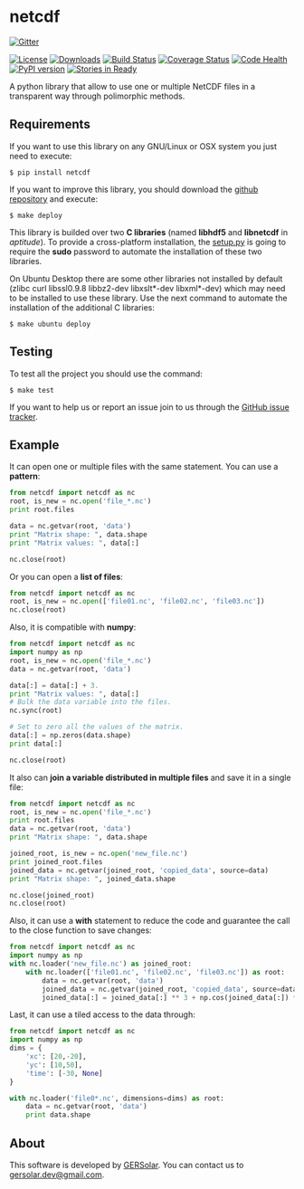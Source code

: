 netcdf
======

[![Gitter](https://badges.gitter.im/Join%20Chat.svg)](https://gitter.im/gersolar/netcdf?utm_source=badge&utm_medium=badge&utm_campaign=pr-badge&utm_content=badge)

[![License](https://img.shields.io/pypi/l/netcdf.svg)](https://raw.githubusercontent.com/limiear/netcdf/master/LICENSE) [![Downloads](https://img.shields.io/pypi/dm/netcdf.svg)](https://pypi.python.org/pypi/netcdf/) [![Build Status](https://travis-ci.org/gersolar/netcdf.svg?branch=master)](https://travis-ci.org/gersolar/netcdf) [![Coverage Status](https://coveralls.io/repos/gersolar/netcdf/badge.png)](https://coveralls.io/r/gersolar/netcdf) [![Code Health](https://landscape.io/github/gersolar/netcdf/master/landscape.png)](https://landscape.io/github/gersolar/netcdf/master) [![PyPI version](https://badge.fury.io/py/netcdf.svg)](http://badge.fury.io/py/netcdf)
[![Stories in Ready](https://badge.waffle.io/gersolar/netcdf.png?label=ready&title=Ready)](https://waffle.io/gersolar/netcdf)


A python library that allow to use one or multiple NetCDF files in a transparent way through polimorphic methods.


Requirements
------------

If you want to use this library on any GNU/Linux or OSX system you just need to execute:

    $ pip install netcdf

If you want to improve this library, you should download the [github repository](https://github.com/gersolar/netcdf) and execute:

    $ make deploy

This library is builded over two **C libraries** (named **libhdf5** and **libnetcdf** in *aptitude*). To provide a cross-platform installation, the [setup.py](https://github.com/gersolar/netcdf/blob/master/setup.py) is going to require the **sudo** password to automate the installation of these two libraries.

On Ubuntu Desktop there are some other libraries not installed by default (zlibc curl libssl0.9.8 libbz2-dev libxslt*-dev libxml*-dev) which may need to be installed to use these library. Use the next command to automate the installation of the additional C libraries:

    $ make ubuntu deploy


Testing
-------

To test all the project you should use the command:

    $ make test

If you want to help us or report an issue join to us through the [GitHub issue tracker](https://github.com/gersolar/netcdf/issues).


Example
--------

It can open one or multiple files with the same statement. You can use a **pattern**:

```python
from netcdf import netcdf as nc
root, is_new = nc.open('file_*.nc')
print root.files

data = nc.getvar(root, 'data')
print "Matrix shape: ", data.shape
print "Matrix values: ", data[:]

nc.close(root)
```

Or you can open a **list of files**:

```python
from netcdf import netcdf as nc
root, is_new = nc.open(['file01.nc', 'file02.nc', 'file03.nc'])
nc.close(root)
```

Also, it is compatible with **numpy**:

```python
from netcdf import netcdf as nc
import numpy as np
root, is_new = nc.open('file_*.nc')
data = nc.getvar(root, 'data')

data[:] = data[:] + 3.
print "Matrix values: ", data[:]
# Bulk the data variable into the files.
nc.sync(root)

# Set to zero all the values of the matrix.
data[:] = np.zeros(data.shape)
print data[:]

nc.close(root)
```
It also can **join a variable distributed in multiple files** and save it in a single file:

```python
from netcdf import netcdf as nc
root, is_new = nc.open('file_*.nc')
print root.files
data = nc.getvar(root, 'data')
print "Matrix shape: ", data.shape

joined_root, is_new = nc.open('new_file.nc')
print joined_root.files
joined_data = nc.getvar(joined_root, 'copied_data', source=data)
print "Matrix shape: ", joined_data.shape

nc.close(joined_root)
nc.close(root)
```

Also, it can use a **with** statement to reduce the code and guarantee the call to the close function to save changes:

```python
from netcdf import netcdf as nc
import numpy as np
with nc.loader('new_file.nc') as joined_root:
    with nc.loader(['file01.nc', 'file02.nc', 'file03.nc']) as root:
        data = nc.getvar(root, 'data')
        joined_data = nc.getvar(joined_root, 'copied_data', source=data)
        joined_data[:] = joined_data[:] ** 3 + np.cos(joined_data[:]) * 2
```

Last, it can use a tiled access to the data through:

```python
from netcdf import netcdf as nc
import numpy as np
dims = {
    'xc': [20,-20],
    'yc': [10,50],
    'time': [-30, None]
}

with nc.loader('file0*.nc', dimensions=dims) as root:
    data = nc.getvar(root, 'data')
    print data.shape
```


About
-----

This software is developed by [GERSolar](http://www.gersol.unlu.edu.ar/). You can contact us to [gersolar.dev@gmail.com](mailto:gersolar.dev@gmail.com).
